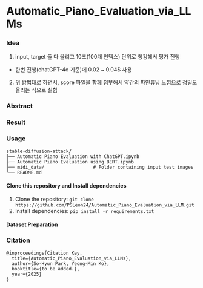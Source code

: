 # Automatic_Piano_Evaluation_via_LLMs

### Idea
1. input, target 둘 다 올리고 10초(100개 인덱스) 단위로 청킹해서 평가 진행
  - 한번 진행(chatGPT-4o 기준)에 0.02 ~ 0.04$ 사용
2. 위 방법대로 하면서, score 파일을 함께 첨부해서 약간의 파인튜닝 느낌으로 정밀도 올리는 식으로 실험

### Abstract

### Result

### Usage
```
stable-diffusion-attack/
├── Automatic Piano Evaluation with ChatGPT.ipynb
├── Automatic Piano Evaluation using BERT.ipynb            
├── midi_data/                  # Folder containing input test images
└── README.md              
```

#### Clone this repository and Install dependencies
1. Clone the repository: ```git clone https://github.com/PSLeon24/Automatic_Piano_Evaluation_via_LLM.git``` 
2. Install dependencies: ```pip install -r requirements.txt```

#### Dataset Preparation


### Citation

```
@inproceedings{Citation Key,
  title={Automatic_Piano_Evaluation_via_LLMs},
  author={So-Hyun Park, Yeong-Min Ko},
  booktitle={to be added.},
  year={2025}
}
```
